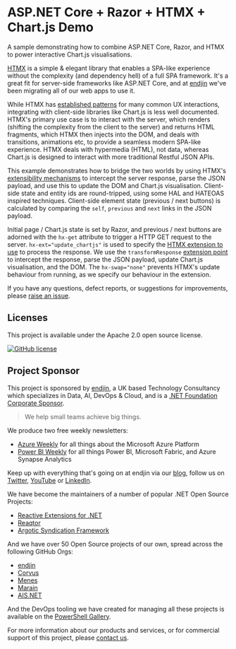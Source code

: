 # ASP.NET Core + Razor + HTMX + Chart.js Demo

A sample demonstrating how to combine ASP.NET Core, Razor, and HTMX to power interactive Chart.js visualisations.

[HTMX](https://htmx.org/) is a simple & elegant library that enables a SPA-like experience without the complexity (and dependency hell) of a full SPA framework. It's a great fit for server-side frameworks like ASP.NET Core, and at [endjin](https://endjin.com) we've been migrating all of our web apps to use it.

While HTMX has [established patterns](https://htmx.org/examples/) for many common UX interactions, integrating with client-side libraries like Chart.js is less well documented. HTMX's primary use case is to interact with the server, which renders (shifting the complexity from the client to the server) and returns HTML fragments, which HTMX then injects into the DOM, and deals with transitions, animations etc, to provide a seamless modern SPA-like experience. HTMX deals with hypermedia (HTML), not data, whereas Chart.js is designed to interact with more traditional Restful JSON APIs. 

This example demonstrates how to bridge the two worlds by using HTMX's [extensibility mechanisms](https://htmx.org/extensions/) to intercept the server response, parse the JSON payload, and use this to update the DOM and Chart.js visualisation. Client-side state and entity ids are round-tripped, using some HAL and HATEOAS inspired techniques. Client-side element state (previous / next buttons) is calculated by comparing the `self`, `previous` and `next` links in the JSON payload.

Initial page / Chart.js state is set by Razor, and previous / next buttons are adorned with the `hx-get` attribute to trigger a HTTP GET request to the server. `hx-ext="update_chartjs"` is used to specify the [HTMX extension to use](/Solution/aspnetcore-razor-htmx-chartjs/wwwroot/js/htmx-ex-update_chartjs.js) to process the response. We use the `transformResponse` [extension point](https://htmx.org/extensions/#defining) to intercept the response, parse the JSON payload, update Chart.js visualisation, and the DOM. The `hx-swap="none"` prevents HTMX's update behaviour from running, as we specify our behaviour in the extension.

If you have any questions, defect reports, or suggestions for improvements, please [raise an issue](https://github.com/endjin/aspnetcore-razor-htmx-chartjs/issues).

## Licenses

This project is available under the Apache 2.0 open source license.

[![GitHub license](https://img.shields.io/badge/License-Apache%202-blue.svg)](https://raw.githubusercontent.com/endjin/aspnetcore-razor-htmx-chartjs/main/LICENSE)

## Project Sponsor

This project is sponsored by [endjin](https://endjin.com), a UK based Technology Consultancy which specializes in Data, AI, DevOps & Cloud, and is a [.NET Foundation Corporate Sponsor](https://dotnetfoundation.org/membership/corporate-sponsorship).

> We help small teams achieve big things.

We produce two free weekly newsletters: 

 - [Azure Weekly](https://azureweekly.info) for all things about the Microsoft Azure Platform
 - [Power BI Weekly](https://powerbiweekly.info) for all things Power BI, Microsoft Fabric, and Azure Synapse Analytics

Keep up with everything that's going on at endjin via our [blog](https://endjin.com/blog), follow us on [Twitter](https://twitter.com/endjin), [YouTube](https://www.youtube.com/c/endjin) or [LinkedIn](https://www.linkedin.com/company/endjin).

We have become the maintainers of a number of popular .NET Open Source Projects:

- [Reactive Extensions for .NET](https://github.com/dotnet/reactive)
- [Reaqtor](https://github.com/reaqtive)
- [Argotic Syndication Framework](https://github.com/argotic-syndication-framework/)

And we have over 50 Open Source projects of our own, spread across the following GitHub Orgs:

- [endjin](https://github.com/endjin/)
- [Corvus](https://github.com/corvus-dotnet)
- [Menes](https://github.com/menes-dotnet)
- [Marain](https://github.com/marain-dotnet)
- [AIS.NET](https://github.com/ais-dotnet)

And the DevOps tooling we have created for managing all these projects is available on the [PowerShell Gallery](https://www.powershellgallery.com/profiles/endjin).

For more information about our products and services, or for commercial support of this project, please [contact us](https://endjin.com/contact-us). 